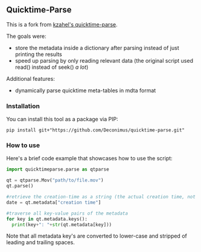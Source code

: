 ## Quicktime-Parse

This is a fork from [kzahel's quicktime-parse](https://github.com/kzahel/quicktime-parse).

The goals were:

* store the metadata inside a dictionary after parsing instead of just printing the results
* speed up parsing by only reading relevant data (the original script used read() instead of seek() _a lot_)

Additional features:

* dynamically parse quicktime meta-tables in mdta format

### Installation

You can install this tool as a package via PIP:

`pip install git+"https://github.com/Deconimus/quicktime-parse.git"`

### How to use

Here's a brief code example that showcases how to use the script:

```python
import quicktimeparse.parse as qtparse

qt = qtparse.Mov("path/to/file.mov")
qt.parse()

#retrieve the creation-time as a string (the actual creation time, not the file-system creation time)
date = qt.metadata["creation time"]

#traverse all key-value pairs of the metadata
for key in qt.metadata.keys():
  print(key+": "+str(qt.metadata[key]))
```

Note that all metadata key's are converted to lower-case and stripped of leading and trailing spaces.
